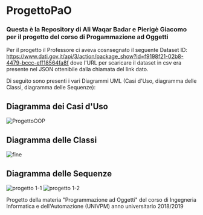 # ProgettoPaO
### Questa è la Repository di Ali Waqar Badar e Pierigè Giacomo per il progetto del corso di Progammazione ad Oggetti
Per il progetto il Professore ci aveva cosnsegnato il seguente Dataset 
ID: https://www.dati.gov.it/api/3/action/package_show?id=f9198f21-02b8-4479-bccc-eff18564fa8f
dove l'URL per scaricare il dataset in csv era presente nel JSON ottenibile dalla chiamata del link dato.

Di seguito sono presenti i vari Diagrammi UML (Casi d'Uso, diagramma delle Classi, diagramma delle Sequenze):
## Diagramma dei Casi d'Uso
![ProgettoOOP](https://user-images.githubusercontent.com/49913737/59968924-813ab800-9542-11e9-84ac-1b6e89cf17da.png)
## Diagramma delle Classi
![fine](https://user-images.githubusercontent.com/49913737/59964855-bd502780-9506-11e9-8a42-84bfdbd8de08.png)
## Diagramma delle Sequenze
![progetto 1-1](https://user-images.githubusercontent.com/49913737/59969140-661e7700-9547-11e9-93a4-2971668a9553.png)
![progetto 1-2](https://user-images.githubusercontent.com/49913737/59969144-69196780-9547-11e9-9487-5dfa0f2c7ab0.png)

Progetto della materia "Programmazione ad Oggetti" del corso di Ingegneria Informatica e dell'Automazione (UNIVPM) anno universitario 2018/2019
